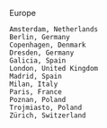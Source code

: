 Europe

    Amsterdam, Netherlands
    Berlin, Germany
    Copenhagen, Denmark
    Dresden, Germany
    Galicia, Spain
    London, United Kingdom
    Madrid, Spain
    Milan, Italy
    Paris, France
    Poznan, Poland
    Trojmiasto, Poland
    Zürich, Switzerland
